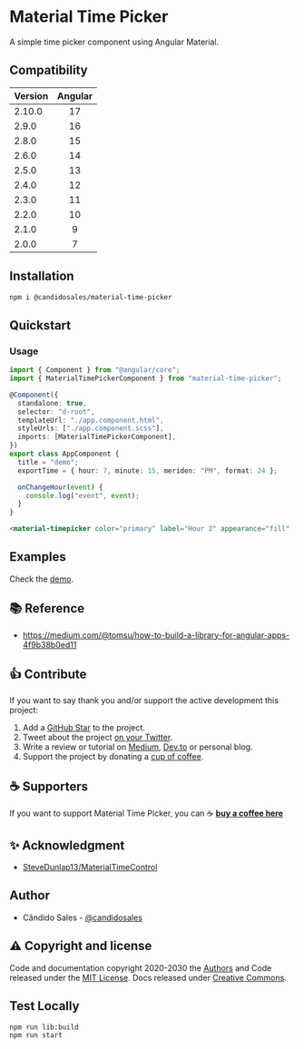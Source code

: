 # Material Time Picker

A simple time picker component using Angular Material.

## Compatibility

| Version | Angular |
| ------- | :-----: |
| 2.10.0  |   17    |
| 2.9.0   |   16    |
| 2.8.0   |   15    |
| 2.6.0   |   14    |
| 2.5.0   |   13    |
| 2.4.0   |   12    |
| 2.3.0   |   11    |
| 2.2.0   |   10    |
| 2.1.0   |    9    |
| 2.0.0   |    7    |

## Installation

```bash
npm i @candidosales/material-time-picker
```

## Quickstart

### Usage

```typescript
import { Component } from "@angular/core";
import { MaterialTimePickerComponent } from "material-time-picker";

@Component({
  standalone: true,
  selector: "d-root",
  templateUrl: "./app.component.html",
  styleUrls: ["./app.component.scss"],
  imports: [MaterialTimePickerComponent],
})
export class AppComponent {
  title = "demo";
  exportTime = { hour: 7, minute: 15, meriden: "PM", format: 24 };

  onChangeHour(event) {
    console.log("event", event);
  }
}
```

```html
<material-timepicker color="primary" label="Hour 2" appearance="fill" [userTime]="exportTime" (change)="onChangeHour($event)" revertLabel="Remove" submitLabel="Ok" [disabled]="disabled" [readonly]="readonly"></material-timepicker>
```

## Examples

Check the [demo](https://stackblitz.com/edit/material-time-picker).

## 📚 Reference

- https://medium.com/@tomsu/how-to-build-a-library-for-angular-apps-4f9b38b0ed11

## 👍 Contribute

If you want to say thank you and/or support the active development this project:

1. Add a [GitHub Star](https://github.com/candidosales/material-time-picker/stargazers) to the project.
2. Tweet about the project [on your Twitter](https://twitter.com/intent/tweet?url=https%3A%2F%2Fgithub.com%2Fcandidosales%2Fmaterial-time-picker&text=Dependencies%20report%20aims%20to%20help%20analyze%20the%20consistency%20of%20the%20dependencies%20in%20your%20company%27s%20frontend%20projects).
3. Write a review or tutorial on [Medium](https://medium.com/), [Dev.to](https://dev.to/) or personal blog.
4. Support the project by donating a [cup of coffee](https://buymeacoff.ee/candidosales).

## ☕ Supporters

If you want to support Material Time Picker, you can ☕ [**buy a coffee here**](https://buymeacoff.ee/candidosales)

## ✨ Acknowledgment

- [SteveDunlap13/MaterialTimeControl](https://github.com/SteveDunlap13/MaterialTimeControl)

## Author

- Cândido Sales - [@candidosales](https://twitter.com/candidosales)

## ⚠️ Copyright and license

Code and documentation copyright 2020-2030 the [Authors](https://github.com/candidosales/material-time-picker/graphs/contributors) and Code released under the [MIT License](https://github.com/candidosales/material-time-picker/blob/master/LICENSE). Docs released under [Creative Commons](https://creativecommons.org/licenses/by/3.0/).

## Test Locally

```bash
npm run lib:build
npm run start
```
